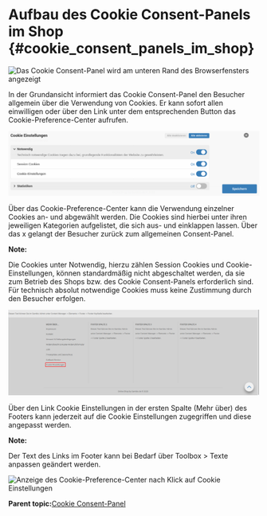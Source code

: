 # Aufbau des Cookie Consent-Panels im Shop {#cookie_consent_panels_im_shop}

![](Bilder/cookie_consent/cookieconsent_shopansicht.png "Das Cookie Consent-Panel wird am unteren Rand des Browserfensters
      angezeigt")

In der Grundansicht informiert das Cookie Consent-Panel den Besucher allgemein über die Verwendung von Cookies. Er kann sofort allen einwilligen oder über den Link unter dem entsprechenden Button das Cookie-Preference-Center aufrufen.

![](Bilder/cookie_consent/cookieconsent_cookie_preference_center.png "Das Cookie-Preference-Center")

Über das Cookie-Preference-Center kann die Verwendung einzelner Cookies an- und abgewählt werden. Die Cookies sind hierbei unter ihren jeweiligen Kategorien aufgelistet, die sich aus- und einklappen lassen. Über das x gelangt der Besucher zurück zum allgemeinen Consent-Panel.

**Note:**

Die Cookies unter Notwendig, hierzu zählen Session Cookies und Cookie-Einstellungen, können standardmäßig nicht abgeschaltet werden, da sie zum Betrieb des Shops bzw. des Cookie Consent-Panels erforderlich sind. Für technisch absolut notwendige Cookies muss keine Zustimmung durch den Besucher erfolgen.

![](Bilder/cookie_consent/cookieconsent_shopansicht_cookieEinstellungen_link.png "Link Cookie Einstellungen im Footer")

Über den Link Cookie Einstellungen in der ersten Spalte \(Mehr über\) des Footers kann jederzeit auf die Cookie Einstellungen zugegriffen und diese angepasst werden.

**Note:**

Der Text des Links im Footer kann bei Bedarf über Toolbox \> Texte anpassen geändert werden.

![](Bilder/cookie_consent/cookieconsent_shopansicht_cookieEinstellungen_preference.png "Anzeige des Cookie-Preference-Center nach Klick auf
      Cookie Einstellungen")

**Parent topic:**[Cookie Consent-Panel](7_4_21_CookieConsent.md)


